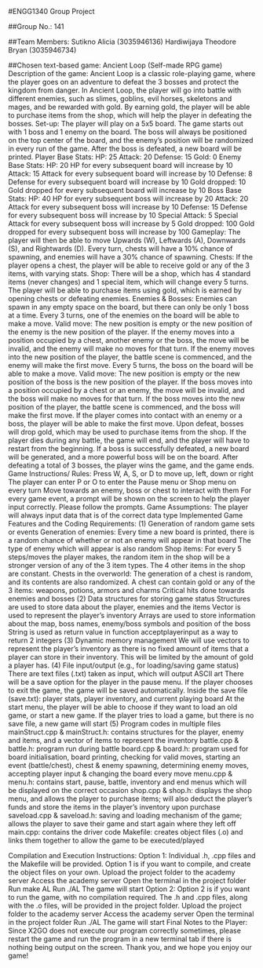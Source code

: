 #ENGG1340 Group Project

##Group No.: 141

##Team Members:
Sutikno Alicia (3035946136)
Hardiwijaya Theodore Bryan (3035946734)

##Chosen text-based game:
Ancient Loop (Self-made RPG game)
Description of the game:
Ancient Loop is a classic role-playing game, where the player goes on an adventure to defeat the 3 bosses and protect the kingdom from danger. In Ancient Loop, the player will go into battle with different enemies, such as slimes, goblins, evil horses, skeletons and mages, and be rewarded with gold. By earning gold, the player will be able to purchase items from the shop, which will help the player in defeating the bosses.
Set-up:
The player will play on a 5x5 board. The game starts out with 1 boss and 1 enemy on the board. 
The boss will always be positioned on the top center of the board, and the enemy’s position will be randomized in every run of the game.
After the boss is defeated, a new board will be printed.
Player Base Stats:
HP: 25
Attack: 20
Defense: 15
Gold: 0
Enemy Base Stats:
HP: 20
HP for every subsequent board will increase by 10
Attack: 15
Attack for every subsequent board will increase by 10
Defense: 8
Defense for every subsequent board will increase by 10
Gold dropped: 10
Gold dropped for every subsequent board will increase by 10
Boss Base Stats:
HP: 40
HP for every subsequent boss will increase by 20
Attack: 20
Attack for every subsequent boss will increase by 10
Defense: 15
Defense for every subsequent boss will increase by 10
Special Attack: 5
Special Attack for every subsequent boss will increase by 5
Gold dropped: 100
Gold dropped for every subsequent boss will increase by 100
Gameplay:
The player will then be able to move Upwards (W), Leftwards (A), Downwards (S), and Rightwards (D).
Every turn, chests will have a 10% chance of spawning, and enemies will have a 30% chance of spawning.
Chests:
If the player opens a chest, the player will be able to receive gold or any of the 3 items, with varying stats.
Shop:
There will be a shop, which has 4 standard items (never changes) and 1 special item, which will change every 5 turns. The player will be able to purchase items using gold, which is earned by opening chests or defeating enemies.
Enemies & Bosses:
Enemies can spawn in any empty space on the board, but there can only be only 1 boss at a time.
Every 3 turns, one of the enemies on the board will be able to make a move. 
Valid move: The new position is empty or the new position of the enemy is the new position of the player.
If the enemy moves into a position occupied by a chest, another enemy or the boss, the move will be invalid, and the enemy will make no moves for that turn.
If the enemy moves into the new position of the player, the battle scene is commenced, and the enemy will make the first move.
Every 5 turns, the boss on the board will be able to make a move.
Valid move: The new position is empty or the new position of the boss is the new position of the player.
If the boss moves into a position occupied by a chest or an enemy, the move will be invalid, and the boss will make no moves for that turn.
If the boss moves into the new position of the player, the battle scene is commenced, and the boss will make the first move.
If the player comes into contact with an enemy or a boss, the player will be able to make the first move.
Upon defeat, bosses will drop gold, which may be used to purchase items from the shop.
If the player dies during any battle, the game will end, and the player will have to restart from the beginning.
If a boss is successfully defeated, a new board will be generated, and a more powerful boss will be on the board.
After defeating a total of 3 bosses, the player wins the game, and the game ends.
Game Instructions/ Rules:
Press W, A, S, or D to move up, left, down or right 
The player can enter P or O to enter the Pause menu or Shop menu on every turn
Move towards an enemy, boss or chest to interact with them
For every game event, a prompt will be shown on the screen to help the player input correctly. Please follow the prompts.
Game Assumptions:
The player will always input data that is of the correct data type
Implemented Game Features and the Coding Requirements:
(1) Generation of random game sets or events
Generation of enemies: Every time a new board is printed, there is a random chance of whether or not an enemy will appear in that board
The type of enemy which will appear is also random
Shop items: For every 5 steps/moves the player makes, the random item in the shop will be a stronger version of any of the 3 item types. The 4 other items in the shop are constant.
Chests in the overworld: The generation of a chest is random, and its contents are also randomized. A chest can contain gold or any of the 3 items: weapons, potions, armors and charms
Critical hits done towards enemies and bosses
(2) Data structures for storing game status
Structures are used to store data about the player, enemies and the items
Vector is used to represent the player’s inventory
Arrays are used to store information about the map, boss names, enemy/boss symbols and position of the boss
String is used as return value in function acceptplayerinput as a way to return 2 integers
(3) Dynamic memory management
We will use vectors to represent the player’s inventory as there is no fixed amount of items that a player can store in their inventory. This will be limited by the amount of gold a player has.
(4) File input/output (e.g., for loading/saving game status)
There are text files (.txt) taken as input, which will output ASCII art
There will be a save option for the player in the pause menu. If the player chooses to exit the game, the game will be saved automatically.
Inside the save file (save.txt): player stats, player inventory, and current playing board
At the start menu, the player will be able to choose if they want to load an old game, or start a new game.
If the player tries to load a game, but there is no save file, a new game will start
(5) Program codes in multiple files
mainStruct.cpp & mainStruct.h: contains structures for the player, enemy and items, and a vector of items to represent the inventory
battle.cpp & battle.h: program run during battle
board.cpp & board.h: program used for board initialisation, board printing, checking for valid moves, starting an event (battle/chest), chest & enemy spawning, determining enemy moves, accepting player input & changing the board every move
menu.cpp & menu.h: contains start, pause, battle, inventory and end menus which will be displayed on the correct occasion
shop.cpp & shop.h: displays the shop menu, and allows the player to purchase items; will also deduct the player’s funds and store the items in the player’s inventory upon purchase
saveload.cpp & saveload.h: saving and loading mechanism of the game; allows the player to save their game and start again where they left off
main.cpp: contains the driver code
Makefile: creates object files (.o) and links them together to allow the game to be executed/played

Compilation and Execution Instructions:
Option 1:
Individual .h, .cpp files and the Makefile will be provided. Option 1 is if you want to compile, and create the object files on your own.
Upload the project folder to the academy server
Access the academy server
Open the terminal in the project folder
Run make AL
Run ./AL
The game will start
Option 2:
Option 2 is if you want to run the game, with no compilation required. The .h and .cpp files, along with the .o files, will be provided in the project folder. 
Upload the project folder to the academy server
Access the academy server
Open the terminal in the project folder
Run ./AL
The game will start
Final Notes to the Player:
Since X2GO does not execute our program correctly sometimes, please restart the game and run the program in a new terminal tab if there is nothing being output on the screen. Thank you, and we hope you enjoy our game!

